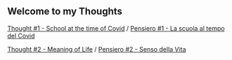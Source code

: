 ## Welcome to my Thoughts

[Thought #1 - School at the time of Covid](school_covid_en.md) / [Pensiero #1 - La scuola al tempo del Covid](school_covid_it.md)

[Thought #2 - Meaning of Life](meaning_of_life_en.md) / [Pensiero #2 - Senso della Vita](meaning_of_life_it.md)
